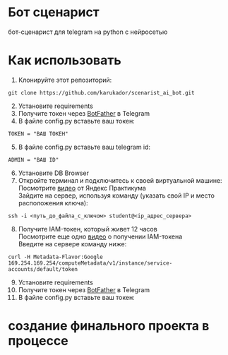 # Бот сценарист
бот-сценарист для telegram на python с нейросетью

# Как использовать
1) Клонируйте этот репозиторий:
```
git clone https://github.com/karukador/scenarist_ai_bot.git
```
2) Установите requirements
3) Получите токен через [BotFather](https://telegram.me/BotFather) в Telegram 
4) В файле config.py вставьте ваш токен:
```
TOKEN = "ВАШ ТОКЕН"
```
5) В файле config.py вставьте ваш telegram id:
```
ADMIN = "ВАШ ID"
```
6) Установите DB Browser
7) Откройте терминал и подключитесь к своей виртуальной машине:  
   Посмотрите [видео](https://code.s3.yandex.net/kids-ai/video/1710521524357368.mp4) от Яндекс Практикума  
   Зайдите на сервер, используя команду (указать свой IP и место расположения ключа):  
```
ssh -i <путь_до_файла_с_ключом> student@<ip_адрес_сервера>  
```
8) Получите IAM-токен, который живет 12 часов  
   Посмотрите еще одно [видео](https://code.s3.yandex.net/kids-ai/video/1710080423616925.mp4) о получении IAM-токена  
   Введите на сервере команду ниже:  
```
curl -H Metadata-Flavor:Google 169.254.169.254/computeMetadata/v1/instance/service-accounts/default/token
```   
9) Установите requirements  
10) Получите токен через [BotFather](https://t.me/BotFather) в Telegram  
11) В файле config.py вставьте ваш токен:  
# создание финального проекта в процессе
